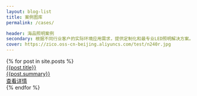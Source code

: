 ```yaml
---
layout: blog-list
title: 案例图库
permalink: /cases/

header: 海品照明案例
secondary: 根据不同行业客户的实际环境应用需求，提供定制化和最专业LED照明解决方案。
cover: https://zico.oss-cn-beijing.aliyuncs.com/test/n240r.jpg
---
```


<div>
{% for post in site.posts %}
<div class="post-item">
	<a href="{{post.url}}" >
		<div style="background-image: url('{{post.cover}}')" class="cover"></div>
		<div class="content">
			<div class="title">{{post.title}}</div>
			<div class="summary">{{post.summary}}</div>
			<div class="view-detail">查看详情</div>
		</div>
	</a>
</div>
{% endfor %}
</div>
